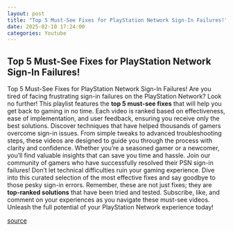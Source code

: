 ```yaml
---
layout: post
title: "Top 5 Must-See Fixes for PlayStation Network Sign-In Failures!"
date: 2025-02-10 17:24:00
categories: Youtube
---
```


## Top 5 Must-See Fixes for PlayStation Network Sign-In Failures!

Top 5 Must-See Fixes for PlayStation Network Sign-In Failures!
Are you tired of facing frustrating sign-in failures on the PlayStation Network? Look no further! This playlist features the **top 5 must-see fixes** that will help you get back to gaming in no time. Each video is ranked based on effectiveness, ease of implementation, and user feedback, ensuring you receive only the best solutions.
Discover techniques that have helped thousands of gamers overcome sign-in issues. From simple tweaks to advanced troubleshooting steps, these videos are designed to guide you through the process with clarity and confidence. Whether you’re a seasoned gamer or a newcomer, you’ll find valuable insights that can save you time and hassle.
Join our community of gamers who have successfully resolved their PSN sign-in failures! Don’t let technical difficulties ruin your gaming experience. Dive into this curated selection of the most effective fixes and say goodbye to those pesky sign-in errors.
Remember, these are not just fixes; they are **top-ranked solutions** that have been tried and tested. Subscribe, like, and comment on your experiences as you navigate these must-see videos. Unleash the full potential of your PlayStation Network experience today!

[source](https://www.youtube.com/playlist?list=PLpv4c_6ttqEAwiafyUTvYjALNaYkZ8bLl)